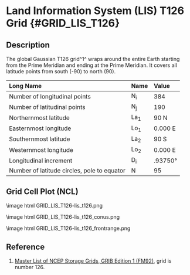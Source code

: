 Land Information System (LIS) T126 Grid {#GRID_LIS_T126}
=======================================

Description
-----------

The global Gaussian T126 grid^1^ wraps around the entire Earth
starting from the Prime Meridian and ending at the Prime Meridian.  It
covers all latitude points from south (-90) to north (90).

| Long Name                                   | Name    | Value       |
| :------------------------------------------ | :------ | :---------- |
| Number of longitudinal points               | N<sub>i</sub>    | 384         |
| Number of latitudinal points                | N<sub>j</sub>    | 190         |
| Northernmost latitude                       | La<sub>1</sub>   | 90 N        |
| Easternmost longitude                       | Lo<sub>1</sub>   | 0.000 E     |
| Southernmost latitude                       | La<sub>2</sub>   | 90 S        |
| Westernmost longitude                       | Lo<sub>2</sub>   | 0.000 E     |
| Longitudinal increment                      | D<sub>i</sub>    | .93750&deg; |
| Number of latitude circles, pole to equator | N       |  95         |

Grid Cell Plot (NCL)
--------------------

\image html GRID_LIS_T126-lis_t126.png

\image html GRID_LIS_T126-lis_t126_conus.png

\image html GRID_LIS_T126-lis_t126_frontrange.png

Reference
---------

1. [Master List of NCEP Storage Grids, GRIB Edition 1 (FM92)](http://www.nco.ncep.noaa.gov/pmb/docs/on388/tableb.html), grid is number 126.
